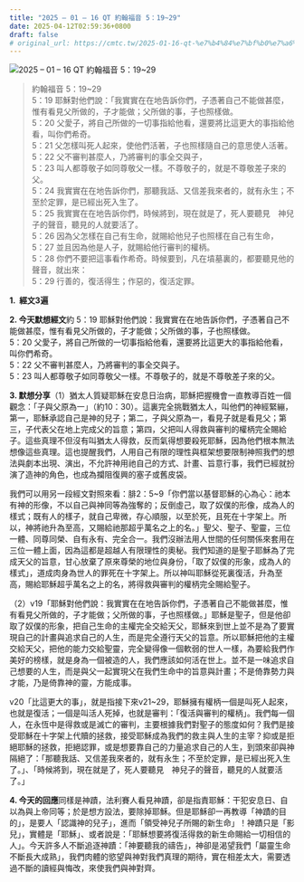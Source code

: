 ```yaml
---
title: "2025 – 01 – 16 QT 約翰福音 5：19~29"
date: 2025-04-12T02:59:36+0800
draft: false
# original_url: https://cmtc.tw/2025-01-16-qt-%e7%b4%84%e7%bf%b0%e7%a6%8f%e9%9f%b3-5%ef%bc%9a1929
---
```


![2025 – 01 – 16 QT 約翰福音 5：19~29](/images/qt.jpg  "2025 – 01 – 16 QT 約翰福音 5：19~29")

> 約翰福音 5：19~29  
> 5：19 耶穌對他們說：「我實實在在地告訴你們，子憑著自己不能做甚麼，惟有看見父所做的，子才能做；父所做的事，子也照樣做。  
> 5：20 父愛子，將自己所做的一切事指給他看，還要將比這更大的事指給他看，叫你們希奇。  
> 5：21 父怎樣叫死人起來，使他們活著，子也照樣隨自己的意思使人活著。  
> 5：22 父不審判甚麼人，乃將審判的事全交與子，  
> 5：23 叫人都尊敬子如同尊敬父一樣。不尊敬子的，就是不尊敬差子來的父。  
> 5：24 我實實在在地告訴你們，那聽我話、又信差我來者的，就有永生；不至於定罪，是已經出死入生了。  
> 5：25 我實實在在地告訴你們，時候將到，現在就是了，死人要聽見　神兒子的聲音，聽見的人就要活了。  
> 5：26 因為父怎樣在自己有生命，就賜給他兒子也照樣在自己有生命，  
> 5：27 並且因為他是人子，就賜給他行審判的權柄。  
> 5：28 你們不要把這事看作希奇。時候要到，凡在墳墓裏的，都要聽見他的聲音，就出來：  
> 5：29 行善的，復活得生；作惡的，復活定罪。

**1.  經文3遍**

**2. 今天默想經文**約 5：19 耶穌對他們說：我實實在在地告訴你們，子憑著自己不能做甚麼，惟有看見父所做的，子才能做；父所做的事，子也照樣做。  
5：20 父愛子，將自己所做的一切事指給他看，還要將比這更大的事指給他看，叫你們希奇。  
5：22 父不審判甚麼人，乃將審判的事全交與子。  
5：23 叫人都尊敬子如同尊敬父一樣。不尊敬子的，就是不尊敬差子來的父。

**3. 默想分享**（1）猶太人質疑耶穌在安息日治病，耶穌把握機會一直教導百姓一個觀念：「子與父原為一」（約10：30）。這裏完全挑戰猶太人，叫他們的神經緊繃，第一，耶穌承認自己是神的兒子；第二，子與父原為一，看見子就是看見父；第三，子代表父在地上完成父的旨意；第四，父把叫人得救與審判的權柄完全賜給子。這些真理不但沒有叫猶太人得救，反而氣得想要殺死耶穌，因為他們根本無法想像這些真理。這也提醒我們，人用自己有限的理性與框架想要限制神照我們的想法與劇本出現、演出，不允許神用祂自己的方式、計畫、旨意行事，我們已經就扮演了造神的角色，也成為攔阻復興的塞子或舊皮袋。

我們可以用另一段經文對照來看：腓2：5~9「你們當以基督耶穌的心為心：祂本有神的形像，不以自己與神同等為強奪的；反倒虛己，取了奴僕的形像，成為人的樣式；既有人的樣子，就自己卑微，存心順服，以至於死，且死在十字架上。所以，神將祂升為至高，又賜給祂那超乎萬名之上的名。」聖父、聖子、聖靈，三位一體、同尊同榮、自有永有、完全合一。我們沒辦法用人世間的任何關係來套用在三位一體上面，因為這都是超越人有限理性的奧秘。我們知道的是聖子耶穌為了完成天父的旨意，甘心放棄了原來尊榮的地位與身份，「取了奴僕的形象，成為人的樣式」，道成肉身為世人的罪死在十字架上。所以神叫耶穌從死裏復活，升為至高，賜給耶穌超乎萬名之上的名，將得救與審判的權柄完全賜給聖子。

（2）v19「耶穌對他們說：我實實在在地告訴你們，子憑著自己不能做甚麼，惟有看見父所做的，子才能做；父所做的事，子也照樣做。」耶穌是聖子，但是他卻取了奴僕的形象，把自己生命的主權完全交給天父，耶穌來到世上並不是為了要實現自己的計畫與追求自己的人生，而是完全遵行天父的旨意。所以耶穌把他的主權交給天父，把他的能力交給聖靈，完全變得像一個軟弱的世人一樣，為要給我們作美好的榜樣，就是身為一個被造的人，我們應該如何活在世上。並不是一味追求自己想要的人生，而是與父一起實現父在我們生命中的旨意與計畫；不是倚靠勢力與才能，乃是倚靠神的靈，方能成事。

v20「比這更大的事」，就是指接下來v21~29，耶穌擁有權柄一個是叫死人起來，也就是復活；一個是叫活人死掉，也就是審判：「復活與審判的權柄」。我們每一個人，在永恆中是得救或是滅亡的審判，主要根據我們對聖子的態度如何？我們是接受耶穌在十字架上代贖的拯救，接受耶穌成為我們的救主與人生的主宰？抑或是拒絕耶穌的拯救，拒絕認罪，或是想要靠自己的力量追求自己的人生，到頭來卻與神隔絕了：「那聽我話、又信差我來者的，就有永生；不至於定罪，是已經出死入生了。」、「時候將到，現在就是了，死人要聽見　神兒子的聲音，聽見的人就要活了。」

**4. 今天的回應**同樣是神蹟，法利賽人看見神蹟，卻是指責耶穌：干犯安息日、自以為與上帝同等；於是想方設法，要除掉耶穌。但是耶穌卻一再教導「神蹟的目的」，是要人「認識神的兒子」，進而「領受神兒子所賜的新生命」！神蹟只是「影兒」，實體是「耶穌」、或者說是：「耶穌想要將復活得救的新生命賜給一切相信的人」。今天許多人不斷追逐神蹟：「神要聽我的禱告」，神卻是渴望我們「屬靈生命不斷長大成熟」，我們肉體的慾望與神對我們真理的期待，實在相差太大，需要透過不斷的讀經與悔改，來使我們與神對齊。